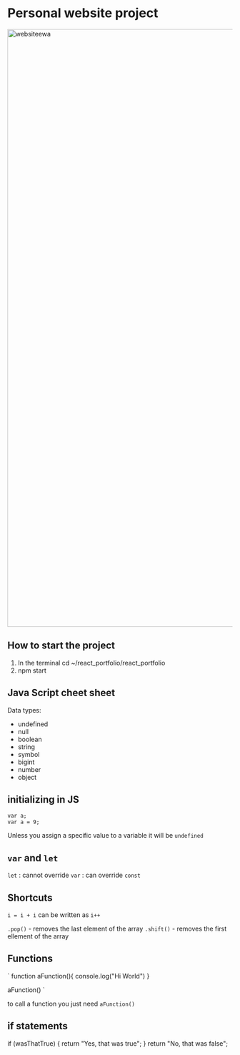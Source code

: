 # Personal website project


<img width="1338" alt="websiteewa" src="https://user-images.githubusercontent.com/79250896/206913495-424e3a18-fc23-4b7e-9455-4575c08f7929.png">


## How to start the project 

1. In the terminal cd ~/react_portfolio/react_portfolio
2. npm start



## Java Script cheet sheet 

Data types:
 - undefined 
 - null
 - boolean 
 - string 
 - symbol 
 - bigint 
 - number 
 - object
 
## initializing in JS

```
var a;
var a = 9;
```

Unless you assign a specific value to a variable it will be `undefined`

## `var` and `let`

`let` : cannot override
`var` : can override
`const`


## Shortcuts

`i = i + i` can be written as `i++`

`.pop()` - removes the last element of the array
`.shift()` - removes the first ellement of the array 


## Functions 

`
function aFunction(){
  console.log("Hi World")
}

aFunction()
`

to call a function you just need `aFunction()`

## if statements 
  if (wasThatTrue) {
    return "Yes, that was true";
  }
  return "No, that was false";
